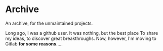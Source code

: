 # Archive
An archive, for the unmaintained projects.

Long ago, I was a github user.
It was nothing, but the best place
To share my ideas, to discover great breakthroughs.
Now, however, I'm moving to Gitlab **for some reasons**.....
